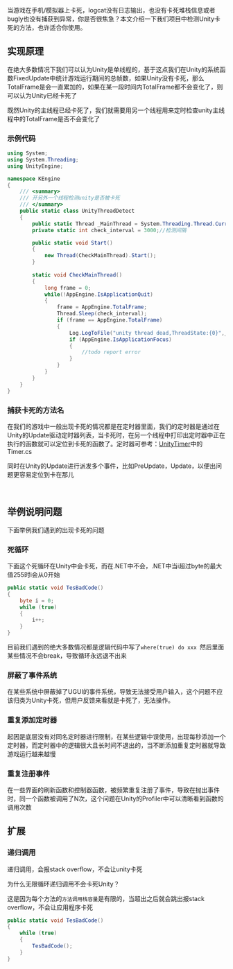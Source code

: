 当游戏在手机/模拟器上卡死，logcat没有日志输出，也没有卡死堆栈信息或者bugly也没有捕获到异常，你是否很焦急？本文介绍一下我们项目中检测Unity卡死的方法，也许适合你使用。

## 实现原理

在绝大多数情况下我们可以认为Unity是单线程的，基于这点我们在Unity的系统函数FixedUpdate中统计游戏运行期间的总帧数，如果Unity没有卡死，那么TotalFrame是会一直累加的，如果在某一段时间内TotalFrame都不会变化了，则可以认为Unity已经卡死了

既然Unity的主线程已经卡死了，我们就需要用另一个线程用来定时检查unity主线程中的TotalFrame是否不会变化了

### 示例代码

```c#
using System;
using System.Threading;
using UnityEngine;

namespace KEngine
{
    /// <summary>
    /// 开另外一个线程检测unity是否被卡死
    /// </summary>
    public static class UnityThreadDetect
    {
        public static Thread _MainThread = System.Threading.Thread.CurrentThread;//获取unity线程
        private static int check_interval = 3000;//检测间隔

        public static void Start()
        {
            new Thread(CheckMainThread).Start();
        }
        
        static void CheckMainThread()
        {
            long frame = 0;
            while(!AppEngine.IsApplicationQuit)
            {
                frame = AppEngine.TotalFrame;
                Thread.Sleep(check_interval);
                if (frame == AppEngine.TotalFrame)
                {
                    Log.LogToFile("unity thread dead,ThreadState:{0}",_MainThread.ThreadState);
                    if (AppEngine.IsApplicationFocus)
                    {
                        //todo report error
                    }
                }
            }
        }
    }
}
```

### 捕获卡死的方法名

在我们的游戏中一般出现卡死的情况都是在定时器里面，我们的定时器是通过在Unity的Update驱动定时器列表，当卡死时，在另一个线程中打印出定时器中正在执行的函数就可以定位到卡死的函数了。定时器可参考：[UnityTimer](https://github.com/akbiggs/UnityTimer)中的Timer.cs

同时在Unity的Update进行派发多个事件，比如PreUpdate，Update，以便出问题更容易定位到卡在那儿

​     

## 举例说明问题

下面举例我们遇到的出现卡死的问题

### 死循环

下面这个死循环在Unity中会卡死，而在.NET中不会，.NET中当i超过byte的最大值255时i会从0开始

```c#
public static void TesBadCode()
{
	byte i = 0;  
	while (true)
	{
		i++;
	}
}
```

目前我们遇到的绝大多数情况都是逻辑代码中写了`where(true) do xxx `然后里面某些情况不会break，导致循环永远退不出来

### 屏蔽了事件系统

在某些系统中屏蔽掉了UGUI的事件系统，导致无法接受用户输入，这个问题不应该归类为Unity卡死，但用户反馈来看就是卡死了，无法操作。

### 重复添加定时器

起因是底层没有对同名定时器进行限制，在某些逻辑中误使用，出现每秒添加一个定时器，而定时器中的逻辑很大且长时间不退出的，当不断添加重复定时器就导致游戏运行越来越慢

### 重复注册事件

在一些界面的刷新函数和控制器函数，被频繁重复注册了事件，导致在抛出事件时，同一个函数被调用了N次，这个问题在Unity的Profiler中可以清晰看到函数的调用次数



## 扩展

### 递归调用

递归调用，会报stack overflow，不会让unity卡死

为什么无限循环递归调用不会卡死Unity？

这是因为每个方法的`方法调用栈容量`是有限的，当超出之后就会跳出报stack overflow，不会让应用程序卡死

```c#
public static void TesBadCode()
{
	while (true)
	{
		TesBadCode();
	}
}
```